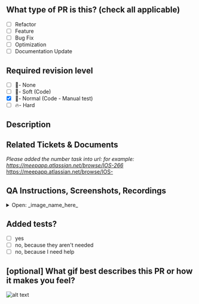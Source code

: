 ## What type of PR is this? (check all applicable)

- [ ] Refactor
- [ ] Feature
- [ ] Bug Fix
- [ ] Optimization
- [ ] Documentation Update

## Required revision level

- [ ] :dizzy:- None
- [ ] :seedling:- Soft (Code)
- [x] :mag_right:- Normal (Code - Manual test)
- [ ] :fire:- Hard 

## Description

>

## Related Tickets & Documents
_Please added the number task into url: for example: https://meepapp.atlassian.net/browse/IOS-266_
https://meepapp.atlassian.net/browse/IOS-

## QA Instructions, Screenshots, Recordings

<details>

<summary>Open: _image_name_here_</summary>

_upload_image_here_

</details>

## Added tests?

- [ ] yes
- [ ] no, because they aren't needed
- [ ] no, because I need help

## [optional] What gif best describes this PR or how it makes you feel?

![alt text](https://media.giphy.com/media/xblwEmFUzmQuI/giphy.gif)
